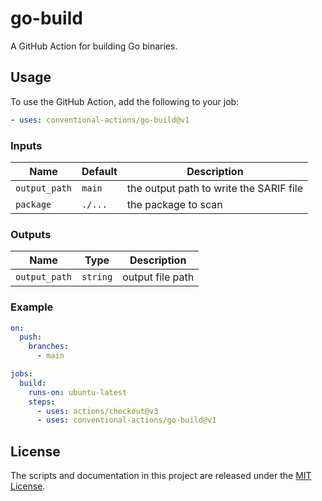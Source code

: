 # go-build

A GitHub Action for building Go binaries.

## Usage

To use the GitHub Action, add the following to your job:

```yaml
- uses: conventional-actions/go-build@v1
```

### Inputs

| Name          | Default | Description                             |
|---------------|---------|-----------------------------------------|
| `output_path` | `main`  | the output path to write the SARIF file |
| `package`     | `./...` | the package to scan                     |

### Outputs

| Name          | Type     | Description      |
|---------------|----------|------------------|
| `output_path` | `string` | output file path |

### Example

```yaml
on:
  push:
    branches:
      - main

jobs:
  build:
    runs-on: ubuntu-latest
    steps:
      - uses: actions/checkout@v3
      - uses: conventional-actions/go-build@v1
```

## License

The scripts and documentation in this project are released under the [MIT License](LICENSE).

